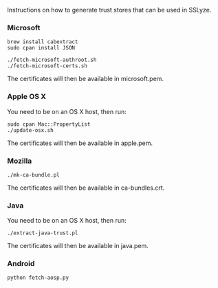 Instructions on how to generate trust stores that can be used in SSLyze.


### Microsoft

    brew install cabextract
    sudo cpan install JSON

    ./fetch-microsoft-authroot.sh
    ./fetch-microsoft-certs.sh

The certificates will then be available in microsoft.pem.


### Apple OS X

You need to be on an OS X host, then run:

    sudo cpan Mac::PropertyList
    ./update-osx.sh

The certificates will then be available in apple.pem.


### Mozilla

    ./mk-ca-bundle.pl

The certificates will then be available in ca-bundles.crt.


### Java

You need to be on an OS X host, then run:

    ./extract-java-trust.pl

The certificates will then be available in java.pem.

### Android

    python fetch-aosp.py
